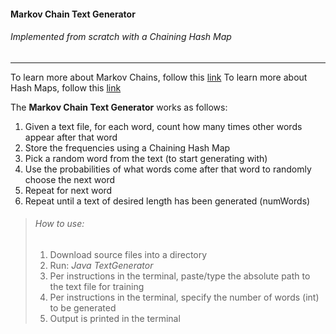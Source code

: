 #### Markov Chain Text Generator

###### Implemented from scratch with a Chaining Hash Map

---

To learn more about Markov Chains, follow this [link](https://setosa.io/ev/markov-chains/) 
To learn more about Hash Maps, follow this [link](https://www.interviewcake.com/concept/java/hash-map)

The **Markov Chain Text Generator** works as follows: 

1. Given a text file, for each word, count how many times other words appear after that word 
2. Store the frequencies using a Chaining Hash Map 
3. Pick a random word from the text (to start generating with)
4. Use the probabilities of what words come after that word to randomly choose the next word
5. Repeat for next word 
6. Repeat until a text of desired length has been generated (numWords)



> ###### How to use: 
>
> 1. Download source files into a directory 
> 2. Run: _Java TextGenerator_
> 3. Per instructions in the terminal, paste/type the absolute path to the text file for training 
> 4. Per instructions in the terminal, specify the number of words (int) to be generated 
> 5. Output is printed in the terminal 